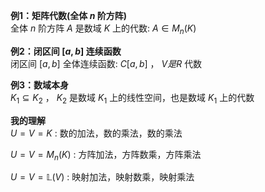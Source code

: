 **例1：矩阵代数(全体 $n$ 阶方阵)**    
全体 $n$ 阶方阵 $A$ 是数域 $K$ 上的代数:  $A\in M_n(K)$     
    
**例2：闭区间 $[a,b]$ 连续函数**    
闭区间 $[a,b]$ 全体连续函数:  $C[a,b]$ ， $V是R$ 代数    
    
**例3：数域本身**    
 $K_1\subseteq K_2$ ， $K_2$ 是数域 $K_1$ 上的线性空间，也是数域 $K_1$ 上的代数    
    
**我的理解**    
 $U=V=K$ : 数的加法，数的乘法，数的乘法    
    
 $U=V=M_n(K)$ : 方阵加法，方阵数乘，方阵乘法    
    
 $U=V=\mathbb L(V)$ : 映射加法，映射数乘，映射乘法    
